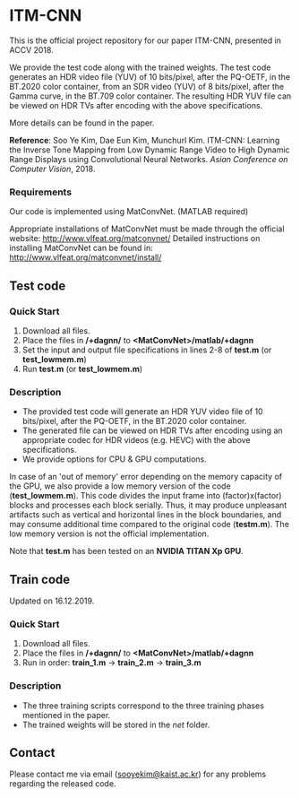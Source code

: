 # ITM-CNN
This is the official project repository for our paper ITM-CNN, presented in ACCV 2018.

We provide the test code along with the trained weights. The test code generates an HDR video file (YUV) of 10 bits/pixel, 
after the PQ-OETF, in the BT.2020 color container, from an SDR video (YUV) of 8 bits/pixel, after the Gamma curve, in the BT.709 color container.
The resulting HDR YUV file can be viewed on HDR TVs after encoding with the above specifications.

More details can be found in the paper.

**Reference**: Soo Ye Kim, Dae Eun Kim, Munchurl Kim. ITM-CNN: Learning the Inverse Tone Mapping from Low Dynamic Range Video to High Dynamic Range Displays using Convolutional Neural Networks. 
*Asian Conference on Computer Vision*, 2018.

### Requirements
Our code is implemented using MatConvNet. (MATLAB required)

Appropriate installations of MatConvNet must be made through the official website: <http://www.vlfeat.org/matconvnet/>
Detailed instructions on installing MatConvNet can be found in: <http://www.vlfeat.org/matconvnet/install/>

## Test code

### Quick Start
1. Download all files.
2. Place the files in **/+dagnn/** to **\<MatConvNet\>/matlab/+dagnn**
3. Set the input and output file specifications in lines 2-8 of **test.m** (or **test_lowmem.m**)
4. Run **test.m** (or **test_lowmem.m**)

### Description
- The provided test code will generate an HDR YUV video file of 10 bits/pixel, after the PQ-OETF, in the BT.2020 color container.
- The generated file can be viewed on HDR TVs after encoding using an appropriate codec for HDR videos (e.g. HEVC) with the above specifications.
- We provide options for CPU & GPU computations.

In case of an 'out of memory' error depending on the memory capacity of the GPU, we also provide a low memory version of the code (**test_lowmem.m**).
This code divides the input frame into (factor)x(factor) blocks and processes each block serially.
Thus, it may produce unpleasant artifacts such as vertical and horizontal lines in the block boundaries, and may consume 
additional time compared to the original code (**testm.m**). The low memory version is not the official implementation.

Note that **test.m** has been tested on an **NVIDIA TITAN Xp GPU**.

## Train code

Updated on 16.12.2019.

### Quick Start
1. Download all files.
2. Place the files in **/+dagnn/** to **\<MatConvNet\>/matlab/+dagnn**
3. Run in order: **train_1.m** -> **train_2.m** -> **train_3.m**

### Description
- The three training scripts correspond to the three training phases mentioned in the paper.
- The trained weights will be stored in the *net* folder.

## Contact
Please contact me via email (sooyekim@kaist.ac.kr) for any problems regarding the released code.

